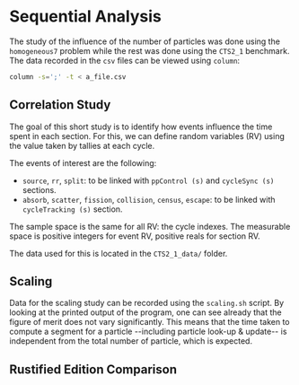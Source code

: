 # Sequential Analysis

The study of the influence of the number of particles was done using the `homogeneous7`
problem while the rest was done using the `CTS2_1` benchmark. The data recorded in the 
`csv` files can be viewed using `column`: 

```bash
column -s=';' -t < a_file.csv
```

## Correlation Study

The goal of this short study is to identify how events influence the time spent in each
section. For this, we can define random variables (RV) using the value taken by tallies 
at each cycle.

The events of interest are the following: 

- `source`, `rr`, `split`: to be linked with `ppControl (s)` and `cycleSync (s)` 
sections.
- `absorb`, `scatter`, `fission`, `collision`, `census`, `escape`: to be linked with 
`cycleTracking (s)` section.

The sample space is the same for all RV: the cycle indexes. The measurable space is
positive integers for event RV, positive reals for section RV.

The data used for this is located in the `CTS2_1_data/` folder.

## Scaling

Data for the scaling study can be recorded using the `scaling.sh` script. By looking at 
the printed output of the program, one can see already that the figure of merit does not
vary significantly. This means that the time taken to compute a segment for a particle
--including particle look-up & update-- is independent from the total number of particle, 
which is expected.

## Rustified Edition Comparison